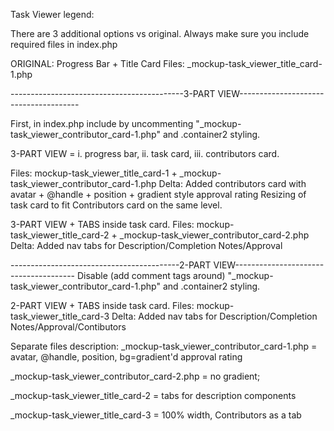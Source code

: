 Task Viewer legend:

There are 3 additional options vs original. Always make sure you include required files in index.php

ORIGINAL: Progress Bar + Title Card Files: _mockup-task_viewer_title_card-1.php



-------------------------------------------3-PART VIEW--------------------------------------

First, in index.php include by uncommenting "_mockup-task_viewer_contributor_card-1.php" and .container2 styling.

3-PART VIEW = i. progress bar, ii. task card, iii. contributors card. 

Files:	mockup-task_viewer_title_card-1 + _mockup-task_viewer_contributor_card-1.php 
Delta: Added contributors card with avatar + @handle + position + gradient style approval rating
		Resizing of task card to fit Contributors card on the same level.

3-PART VIEW + TABS inside task card. Files: mockup-task_viewer_title_card-2 + _mockup-task_viewer_contributor_card-2.php 
Delta: Added nav tabs for Description/Completion Notes/Approval


------------------------------------------2-PART VIEW-------------------------------------- 
Disable (add comment tags around) "_mockup-task_viewer_contributor_card-1.php" and .container2 styling.

2-PART VIEW + TABS inside task card. Files: mockup-task_viewer_title_card-3 
Delta: Added nav tabs for Description/Completion Notes/Approval/Contibutors



Separate files description: 
_mockup-task_viewer_contributor_card-1.php = avatar, @handle, position, bg=gradient'd approval rating 

_mockup-task_viewer_contributor_card-2.php = no gradient;

_mockup-task_viewer_title_card-2 = tabs for description components 

_mockup-task_viewer_title_card-3 = 100% width, Contributors as a tab
